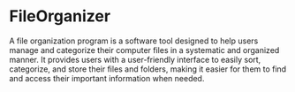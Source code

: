 # FileOrganizer
A file organization program is a software tool designed to help users manage and categorize their computer files in a systematic and organized manner. It provides users with a user-friendly interface to easily sort, categorize, and store their files and folders, making it easier for them to find and access their important information when needed.
